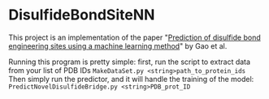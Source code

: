 # DisulfideBondSiteNN

This project is an implementation of the paper "[Prediction of disulfide bond engineering sites using a machine 
learning method](https://www.nature.com/articles/s41598-020-67230-z)" by Gao et al.

Running this program is pretty simple: first, run the script to extract data from your list of PDB IDs
`MakeDataSet.py <string>path_to_protein_ids`
Then simply run the predictor, and it will handle the training of the model:
`PredictNovelDisulfideBridge.py <string>PDB_prot_ID`
